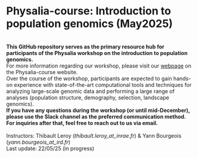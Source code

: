 # Physalia-course: Introduction to population genomics (May2025)
<br><b>This GitHub repository serves as the primary resource hub for participants of the Physalia workshop on the introduction to population genomics. </b><br>
For more information regarding our workshop, please visit our [webpage](https://www.physalia-courses.org/courses-workshops/population-genomics/) on the Physalia-course website.<br>
Over the course of the workshop, participants are expected to gain hands-on experience with state-of-the-art computational tools and techniques for analyzing large-scale genomic data and performing a large range of analyses (population structure, demography, selection, landscape genomics).<br>
<b>If you have any questions during the workshop (or until mid-December), please use the Slack channel as the preferred communication method. For inquiries after that, feel free to reach out to us via email.</b><br><br>
Instructors: Thibault Leroy (<i>thibault.leroy_at_inrae.fr</i>) & Yann Bourgeois (<i>yann.bourgeois_at_ird.fr</i>)<br>
Last update: 22/05/25 (in progress) 


